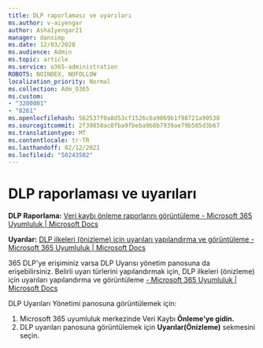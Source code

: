 ```yaml
---
title: DLP raporlaması ve uyarıları
ms.author: v-aiyengar
author: AshaIyengar21
manager: dansimp
ms.date: 12/03/2020
ms.audience: Admin
ms.topic: article
ms.service: o365-administration
ROBOTS: NOINDEX, NOFOLLOW
localization_priority: Normal
ms.collection: Adm_O365
ms.custom:
- "3200001"
- "8261"
ms.openlocfilehash: 562537f0a8d53cf1526c6a9069b1f98721a90538
ms.sourcegitcommit: 2f39850ac0fba9fbeba9b8b7939ae79b505d3b67
ms.translationtype: MT
ms.contentlocale: tr-TR
ms.lasthandoff: 02/12/2021
ms.locfileid: "50243502"
---
```

# <a name="dlp-reporting-and-alerts"></a>DLP raporlaması ve uyarıları

**DLP Raporlama:** [Veri kaybı önleme raporlarını görüntüleme - Microsoft 365 Uyumluluk | Microsoft Docs](https://docs.microsoft.com/microsoft-365/compliance/view-the-dlp-reports?view=o365-worldwide&preserve-view=true)

**Uyarılar:** [DLP ilkeleri (önizleme) için uyarıları yapılandırma ve görüntüleme - Microsoft 365 Uyumluluk | Microsoft Docs](https://docs.microsoft.com/microsoft-365/compliance/dlp-configure-view-alerts-policies?view=o365-worldwide&preserve-view=true)

 365 DLP'ye erişiminiz varsa DLP Uyarısı yönetim panosuna da erişebilirsiniz.  Belirli uyarı türlerini yapılandırmak için, DLP ilkeleri (önizleme) için uyarıları yapılandırma ve görüntüleme [- Microsoft 365 Uyumluluk | Microsoft Docs](https://docs.microsoft.com/microsoft-365/compliance/dlp-configure-view-alerts-policies?view=o365-worldwide#licensing-for-alert-configuration-options&preserve-view=true)

DLP Uyarıları Yönetimi panosuna görüntülemek için:

1. Microsoft 365 uyumluluk merkezinde Veri Kaybı **Önleme'ye gidin.**
1. DLP uyarıları panosuna görüntülemek için **Uyarılar(Önizleme)** sekmesini seçin.